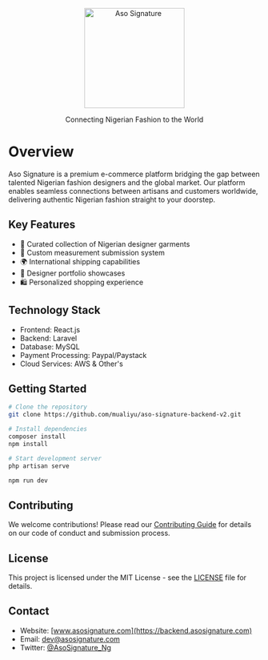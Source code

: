 <p align="center">
    <img src="https://backend.asosignature.com/themes/aso.svg" alt="Aso Signature" width="200">
</p>

<p align="center">
    Connecting Nigerian Fashion to the World
</p>

# Overview

Aso Signature is a premium e-commerce platform bridging the gap between talented Nigerian fashion designers and the global market. Our platform enables seamless connections between artisans and customers worldwide, delivering authentic Nigerian fashion straight to your doorstep.

## Key Features

- 🎨 Curated collection of Nigerian designer garments
- 📏 Custom measurement submission system
- 🌍 International shipping capabilities
- 💼 Designer portfolio showcases
- 🛍️ Personalized shopping experience

## Technology Stack

- Frontend: React.js
- Backend: Laravel
- Database: MySQL
- Payment Processing: Paypal/Paystack
- Cloud Services: AWS & Other's

## Getting Started

```bash
# Clone the repository
git clone https://github.com/mualiyu/aso-signature-backend-v2.git

# Install dependencies
composer install
npm install

# Start development server
php artisan serve

npm run dev
```

## Contributing

We welcome contributions! Please read our [Contributing Guide](CONTRIBUTING.md) for details on our code of conduct and submission process.

## License

This project is licensed under the MIT License - see the [LICENSE](LICENSE) file for details.

## Contact

- Website: [www.asosignature.com](https://backend.asosignature.com)
- Email: dev@asosignature.com
- Twitter: [@AsoSignature_Ng](https://twitter.com/AsoSignature_Ng)

